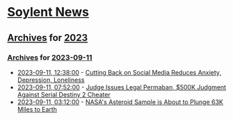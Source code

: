 # [Soylent News](../../../README.md)

## [Archives](../../index.md) for [2023](../index.md)

### [Archives](../../index.md) for [2023-09-11](index.md)

* [2023-09-11, 12:38:00](https://soylentnews.org/article.pl?sid=23/09/10/1744214&from=rss) - [Cutting Back on Social Media Reduces Anxiety, Depression, Loneliness](https://soylentnews.org/article.pl?sid=23/09/10/1744214&from=rss)
* [2023-09-11, 07:52:00](https://soylentnews.org/article.pl?sid=23/09/10/1743212&from=rss) - [Judge Issues Legal Permaban, $500K Judgment Against Serial Destiny 2 Cheater](https://soylentnews.org/article.pl?sid=23/09/10/1743212&from=rss)
* [2023-09-11, 03:12:00](https://soylentnews.org/article.pl?sid=23/09/10/0316215&from=rss) - [NASA's Asteroid Sample is About to Plunge 63K Miles to Earth](https://soylentnews.org/article.pl?sid=23/09/10/0316215&from=rss)
